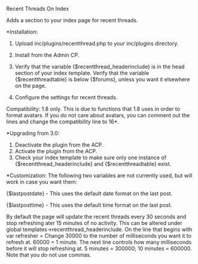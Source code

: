 Recent Threads On Index


Adds a section to your index page for recent threads.

*Installation:

1) Upload inc/plugins/recentthread.php to your inc/plugins directory.

2) Install from the Admin CP.

3) Verify that the variable {$recentthread_headerinclude} is in the head section of your index template.  Verify that the variable {$recentthreadtable} is below {$forums}, unless you want it elsewhere on the page.

4) Configure the settings for recent threads.

Compatibility: 1.8 only.  This is due to functions that 1.8 uses in order to format avatars.  If you do not care about avatars, you can comment out the lines and change the compatibility line to 16*.

*Upgrading from 3.0:

1) Deactivate the plugin from the ACP.
2) Activate the plugin from the ACP.
3) Check your index template to make sure only one instance of {$recentthread_headerinclude} and {$recentthreadtable} exist.

*Customization:
The following two variables are not currently used, but will work in case you want them:

{$lastpostdate} - This uses the default date format on the last post.

{$lastposttime} - This uses the default time format on the last post.

By default the page will update the recent threads every 30 seconds and stop refreshing ater 15 minutes of no activity.  This can be altered under global templates->recentthread_headerinclude.  On the line that begins with var refresher = Change 30000 to the number of milliseconds you want it to refresh at.  60000 = 1 minute.  The next line controls how many milliseconds before it will stop refreshing at.  5 minutes = 300000; 10 minutes = 600000.  Note that you do not use commas.
